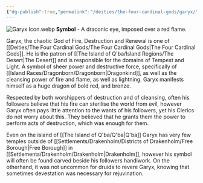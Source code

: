 ```yaml
---
{"dg-publish":true,"permalink":"/deities/the-four-cardinal-gods/garyx/"}
---
```


![Garyx Icon.webp](/img/user/zAttachments/Garyx%20Icon.webp)
**Symbol** - A draconic eye, imposed over a red flame.

Garyx, the chaotic God of Fire, Destruction and Renewal is one of [[Deities/The Four Cardinal Gods/The Four Cardinal Gods\|The Four Cardinal Gods]]. He is the patron of [[The Island of Q'ba/Island Regions/The Desert\|The Desert]] and is responsible for the domains of Tempest and Light. A symbol of sheer power and destructive force, specifically of [[Island Races/Dragonborn/Dragonborn\|Dragonkind]], as well as the cleansing power of fire and flame, as well as lightning. Garyx manifests himself as a huge dragon of bold red, and bronze. 

Respected by both worshippers of destruction and of cleansing, often his followers believe that his fire can sterilise the world from evil, however Garyx often pays little attention to the wants of his followers, yet his Clerics do not worry about this. They believed that he grants them the power to perform acts of destruction, which was enough for them. 

Even on the island of [[The Island of Q'ba/Q'ba\|Q'ba]] Garyx has very few temples outside of [[Settlements/Drakenholm/Districts of Drakenholm/Free Borough\|Free Borough]] in [[Settlements/Drakenholm/Drakenholm\|Drakenholm]], however his symbol will often be found carved beside his followers handiwork. On the otherhand, it was not uncommon for druids to revere Garyx, knowing that sometimes devestation was necessary for rejuvination.
